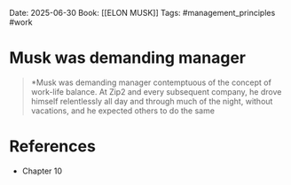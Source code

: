 Date: 2025-06-30
Book: [[ELON MUSK]]
Tags: #management_principles #work 
# Musk was demanding manager

>*Musk was demanding manager contemptuous of the concept of work-life balance. At Zip2 and every subsequent company, he drove himself relentlessly all day and through much of the night, without vacations, and he expected others to do the same 

# References
- Chapter 10